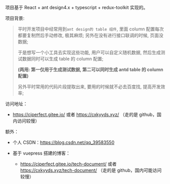 项目基于 React + ant design4.x + typescript + redux-toolkit 实现的。

项目背景:

> 平时开发项目中经常用到`ant design的 table 组件`, 里面 column 配置每次都要复制然后手动修改, 极其麻烦; 另外在没有进行接口联调的时候, 页面没数据;
>
> 于是想写一个小工具去实现这些功能, 用户可以自定义随机数据, 然后生成测试数据同时可以生成 table 的 column 配置;
>
> **(两用: 第一仅用于生成测试数据, 第二可以同时生成 antd table 的 column 配置)**
>
> 另外平时常用的代码片段提取出来, 要用的时候就不必去百度找, 提高开发效率;

访问地址：

- https://cjperfect.gitee.io/ 或者 https://cxkyyds.xyz/ （走的是 github，国内访问较慢）

额外：

- 个人 CSDN：https://blog.csdn.net/qq_39583550

- 基于 vuepress 搭建的博客：
  - https://cjperfect.gitee.io/tech-document/ 或者 https://cxkyyds.xyz/tech-document/ （走的是 github，国内可能访问较慢）
